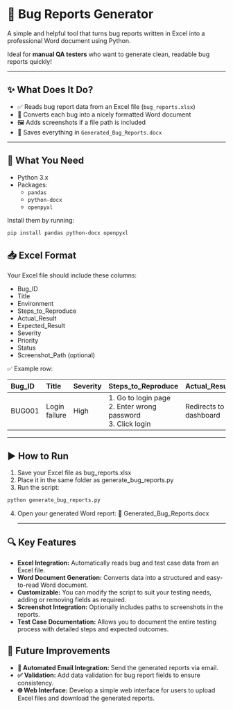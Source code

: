 # 🐞 Bug Reports Generator

A simple and helpful tool that turns bug reports written in Excel into a professional Word document using Python.

Ideal for **manual QA testers** who want to generate clean, readable bug reports quickly!

---

## ✨ What Does It Do?

- ✅ Reads bug report data from an Excel file (`bug_reports.xlsx`)
- 📄 Converts each bug into a nicely formatted Word document
- 🖼️ Adds screenshots if a file path is included
- 💾 Saves everything in `Generated_Bug_Reports.docx`

---

## 🧰 What You Need

- Python 3.x  
- Packages:
  - `pandas`
  - `python-docx`
  - `openpyxl`

Install them by running:

```bash
pip install pandas python-docx openpyxl

```

## 📥 Excel Format
Your Excel file should include these columns:

- Bug_ID
- Title
- Environment
- Steps_to_Reproduce
- Actual_Result
- Expected_Result
- Severity
- Priority
- Status
- Screenshot_Path (optional)

✅ Example row:

| Bug\_ID | Title         | Severity | Steps\_to\_Reproduce                                                 | Actual\_Result         | Expected\_Result   |
| :------ | :------------ | :------- | :------------------------------------------------------------------- | :--------------------- | :----------------- |
| BUG001  | Login failure | High     | 1. Go to login page <br> 2. Enter wrong password <br> 3. Click login | Redirects to dashboard | Show error message |

---
## ▶️ How to Run

1. Save your Excel file as bug_reports.xlsx
2. Place it in the same folder as generate_bug_reports.py
3. Run the script:
```bash
python generate_bug_reports.py
```
4. Open your generated Word report:
   📄 Generated_Bug_Reports.docx

   ---
   
## 🔍 Key Features
- **Excel Integration:** Automatically reads bug and test case data from an Excel file.
- **Word Document Generation:** Converts data into a structured and easy-to-read Word document.
- **Customizable:** You can modify the script to suit your testing needs, adding or removing fields as required.
- **Screenshot Integration:** Optionally includes paths to screenshots in the reports.
- **Test Case Documentation:** Allows you to document the entire testing process with detailed steps and expected outcomes.

## 🎯 Future Improvements
- **📧 Automated Email Integration:** Send the generated reports via email.
- **✅ Validation:** Add data validation for bug report fields to ensure consistency.
- **🌐 Web Interface:** Develop a simple web interface for users to upload Excel files and download the generated reports.



